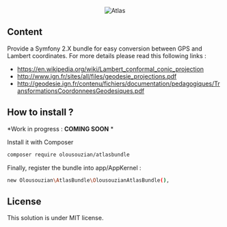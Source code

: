 <p align="center">
  <img src="http://i.imgur.com/xvO494q.png" alt="Atlas"/>
</p>

## Content

Provide a Symfony 2.X bundle for easy conversion between GPS and Lambert coordinates.
For more details please read this following links : 

- <a href="https://en.wikipedia.org/wiki/Lambert_conformal_conic_projection">https://en.wikipedia.org/wiki/Lambert_conformal_conic_projection</a>
- <a href="http://www.ign.fr/sites/all/files/geodesie_projections.pdf">http://www.ign.fr/sites/all/files/geodesie_projections.pdf</a>
- <a href="http://geodesie.ign.fr/contenu/fichiers/documentation/pedagogiques/TransformationsCoordonneesGeodesiques.pdf">http://geodesie.ign.fr/contenu/fichiers/documentation/pedagogiques/TransformationsCoordonneesGeodesiques.pdf</a>

## How to install ?

*Work in progress : **COMING SOON** *

Install it with Composer 

```sh
composer require olousouzian/atlasbundle
```


Finally, register the bundle into app/AppKernel : 

```sh
new Olousouzian\AtlasBundle\OlousouzianAtlasBundle(),
```

## License

This solution is under MIT license.
